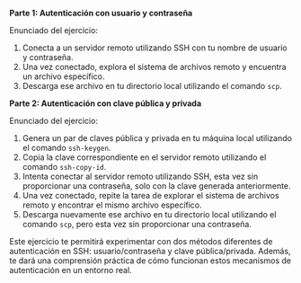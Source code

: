 **Parte 1: Autenticación con usuario y contraseña**

Enunciado del ejercicio:

1. Conecta a un servidor remoto utilizando SSH con tu nombre de usuario y contraseña.
2. Una vez conectado, explora el sistema de archivos remoto y encuentra un archivo específico.
3. Descarga ese archivo en tu directorio local utilizando el comando `scp`.

**Parte 2: Autenticación con clave pública y privada**

Enunciado del ejercicio:

1. Genera un par de claves pública y privada en tu máquina local utilizando el comando `ssh-keygen`.
2. Copia la clave correspondiente en el servidor remoto utilizando el comando `ssh-copy-id`.
3. Intenta conectar al servidor remoto utilizando SSH, esta vez sin proporcionar una contraseña, solo con la clave generada anteriormente.
4. Una vez conectado, repite la tarea de explorar el sistema de archivos remoto y encontrar el mismo archivo específico.
5. Descarga nuevamente ese archivo en tu directorio local utilizando el comando `scp`, pero esta vez sin proporcionar una contraseña.

Este ejercicio te permitirá experimentar con dos métodos diferentes de autenticación en SSH: usuario/contraseña y clave pública/privada. Además, te dará una comprensión práctica de cómo funcionan estos mecanismos de autenticación en un entorno real.

